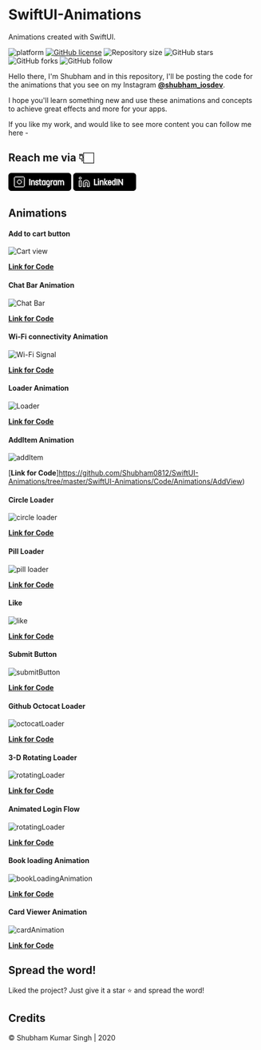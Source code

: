 # SwiftUI-Animations
Animations created with SwiftUI.

![platform](https://img.shields.io/badge/platform-iOS-orange)
[![GitHub license](https://img.shields.io/badge/License-Apache2.0-blue.svg)](LICENSE)
![Repository size](https://img.shields.io/github/repo-size/shubham0812/SwiftUI-Animations)
![GitHub stars](https://img.shields.io/github/stars/shubham0812/SwiftUI-Animations?style=social)
![GitHub forks](https://img.shields.io/github/forks/shubham0812/SwiftUI-Animations?style=social)
![GitHub follow](https://img.shields.io/github/followers/shubham0812?style=social)

Hello there, I'm Shubham and in this repository, I'll be posting the code for the animations that you see on my Instagram 
    [**@shubham_iosdev**](https://www.instagram.com/shubham_iosdev/).
    
I hope you'll learn something new and use these animations and concepts to achieve great effects and more for your apps.

If you like my work, and would like to see more content you can follow me here - 


## Reach me via 👇🏻

[![Instagram](https://raw.githubusercontent.com/Shubham0812/SearchX/master/insta.png)](https://www.instagram.com/shubham_iosdev/) [![Linkedin](https://raw.githubusercontent.com/Shubham0812/SearchX/master/linkedIn.png)](https://www.linkedin.com/in/shubham0812/)


## Animations

#### Add to cart button

![Cart view](https://raw.githubusercontent.com/Shubham0812/SwiftUI-Animations/master/SwiftUI-Animations/GIFs/cart.gif?token=AEX3IM6G5W5E5SXZNCXDOAK7FQLG2)

[**Link for Code**](https://github.com/Shubham0812/SwiftUI-Animations/tree/master/SwiftUI-Animations/Code/Animations/Cart)

#### Chat Bar Animation

![Chat Bar](https://raw.githubusercontent.com/Shubham0812/SwiftUI-Animations/master/SwiftUI-Animations/GIFs/chat-bar.gif)

[**Link for Code**](https://github.com/Shubham0812/SwiftUI-Animations/tree/master/SwiftUI-Animations/Code/Animations/ChatBar)

#### Wi-Fi connectivity Animation

![Wi-Fi Signal](https://raw.githubusercontent.com/Shubham0812/SwiftUI-Animations/master/SwiftUI-Animations/GIFs/wifi.gif)

[**Link for Code**](https://github.com/Shubham0812/SwiftUI-Animations/tree/master/SwiftUI-Animations/Code/Animations/Wifi)

#### Loader Animation

![Loader](https://github.com/Shubham0812/SwiftUI-Animations/blob/master/SwiftUI-Animations/GIFs/loader.gif)

[**Link for Code**](https://github.com/Shubham0812/SwiftUI-Animations/tree/master/SwiftUI-Animations/Code/Animations/Loader)

#### AddItem Animation

![addItem](https://raw.githubusercontent.com/Shubham0812/SwiftUI-Animations/master/SwiftUI-Animations/GIFs/addView.gif)

[**Link for Code**]https://github.com/Shubham0812/SwiftUI-Animations/tree/master/SwiftUI-Animations/Code/Animations/AddView)


#### Circle Loader

![circle loader](https://raw.githubusercontent.com/Shubham0812/SwiftUI-Animations/master/SwiftUI-Animations/GIFs/circle-loader.gif)

[**Link for Code**](https://github.com/Shubham0812/SwiftUI-Animations/tree/master/SwiftUI-Animations/Code/Animations/CircleLoader)

#### Pill Loader

![pill loader](https://raw.githubusercontent.com/Shubham0812/SwiftUI-Animations/master/SwiftUI-Animations/GIFs/pill-loader.gif)

[**Link for Code**](https://github.com/Shubham0812/SwiftUI-Animations/tree/master/SwiftUI-Animations/Code/Animations/PillLoader)

#### Like

![like](https://raw.githubusercontent.com/Shubham0812/SwiftUI-Animations/master/SwiftUI-Animations/GIFs/likeVIew.gif)

[**Link for Code**](https://github.com/Shubham0812/SwiftUI-Animations/tree/master/SwiftUI-Animations/Code/Animations/Like)

#### Submit Button

![submitButton](https://raw.githubusercontent.com/Shubham0812/SwiftUI-Animations/master/SwiftUI-Animations/GIFs/submit-button.gif)

[**Link for Code**](https://github.com/Shubham0812/SwiftUI-Animations/tree/master/SwiftUI-Animations/Code/Animations/SubmitView)


#### Github Octocat Loader

![octocatLoader](https://raw.githubusercontent.com/Shubham0812/SwiftUI-Animations/master/SwiftUI-Animations/GIFs/github-loader.gif)

[**Link for Code**](https://github.com/Shubham0812/SwiftUI-Animations/tree/master/SwiftUI-Animations/Code/Animations/GithubLoader)

#### 3-D Rotating Loader

![rotatingLoader](https://raw.githubusercontent.com/Shubham0812/SwiftUI-Animations/master/SwiftUI-Animations/GIFs/3-d-Loader.gif)

[**Link for Code**](https://github.com/Shubham0812/SwiftUI-Animations/tree/master/SwiftUI-Animations/Code/Animations/3dLoader)

#### Animated Login Flow

![rotatingLoader](https://raw.githubusercontent.com/Shubham0812/SwiftUI-Animations/master/SwiftUI-Animations/GIFs/login.gif)

[**Link for Code**](https://github.com/Shubham0812/SwiftUI-Animations/tree/master/SwiftUI-Animations/Code/Animations/LoginView)

#### Book loading Animation

![bookLoadingAnimation](https://raw.githubusercontent.com/Shubham0812/SwiftUI-Animations/master/SwiftUI-Animations/GIFs/book-loader.gif)

[**Link for Code**](https://github.com/Shubham0812/SwiftUI-Animations/tree/master/SwiftUI-Animations/Code/Animations/BookLoader)

#### Card Viewer Animation

![cardAnimation](https://github.com/Shubham0812/SwiftUI-Animations/blob/master/SwiftUI-Animations/GIFs/cards.gif)

[**Link for Code**](https://github.com/Shubham0812/SwiftUI-Animations/tree/master/SwiftUI-Animations/Code/Animations/Bank%20Card)

## Spread the word!
Liked the project? Just give it a star ⭐️ and spread the word!

## Credits
© Shubham Kumar Singh | 2020
